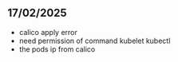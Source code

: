 ## 17/02/2025
- calico apply error 
- need permission of command kubelet kubectl 
- the pods ip from calico